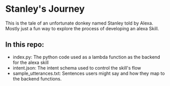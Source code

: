 # Stanley's Journey

This is the tale of an unfortunate donkey named Stanley told by Alexa. Mostly just a fun way to explore the process of developing an alexa Skill. 

## In this repo: 
- index.py: The python code used as a lambda function as the backend for the alexa skill
- intent.json: The intent schema used to control the skill's flow
- sample_utterances.txt: Sentences users might say and how they map to the backend functions. 


